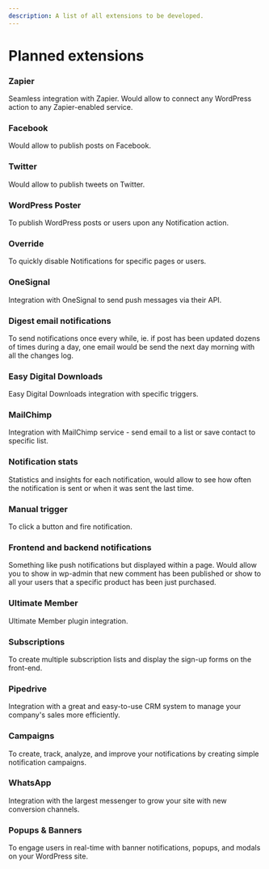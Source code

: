 ```yaml
---
description: A list of all extensions to be developed.
---
```


# Planned extensions

### Zapier

Seamless integration with Zapier. Would allow to connect any WordPress action to any Zapier-enabled service.

### Facebook

Would allow to publish posts on Facebook.

### Twitter

Would allow to publish tweets on Twitter.

### WordPress Poster

To publish WordPress posts or users upon any Notification action.

### Override

To quickly disable Notifications for specific pages or users.

### OneSignal

Integration with OneSignal to send push messages via their API.

### Digest email notifications

To send notifications once every while, ie. if post has been updated dozens of times during a day, one email would be send the next day morning with all the changes log.

### Easy Digital Downloads

Easy Digital Downloads integration with specific triggers.

### MailChimp

Integration with MailChimp service - send email to a list or save contact to specific list.

### Notification stats

Statistics and insights for each notification, would allow to see how often the notification is sent or when it was sent the last time.

### Manual trigger

To click a button and fire notification.

### Frontend and backend notifications

Something like push notifications but displayed within a page. Would allow you to show in wp-admin that new comment has been published or show to all your users that a specific product has been just purchased.

### Ultimate Member

Ultimate Member plugin integration.

### Subscriptions

To create multiple subscription lists and display the sign-up forms on the front-end.

### Pipedrive

Integration with a great and easy-to-use CRM system to manage your company's sales more efficiently.

### Campaigns

To create, track, analyze, and improve your notifications by creating simple notification campaigns.&#x20;

### WhatsApp

Integration with the largest messenger to grow your site with new conversion channels.

### Popups & Banners

To engage users in real-time with banner notifications, popups, and modals on your WordPress site.

